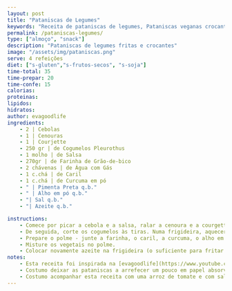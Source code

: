 ```yaml
---
layout: post
title: "Pataniscas de Legumes"
keywords: "Receita de pataniscas de legumes, Pataniscas veganas crocantes, Como fazer pataniscas sem glúten, Snack saudável com legumes, Pataniscas de farinha de grão-de-bico"
permalink: /pataniscas-legumes/
type: ["almoço", "snack"]
description: "Pataniscas de legumes fritas e crocantes"
image: "/assets/img/pataniscas.png"
serve: 4 refeições
diet: ["s-gluten","s-frutos-secos", "s-soja"]
time-total: 35
time-prepar: 20
time-confe: 15
calorias:
proteinas:
lipidos:
hidratos:
author: evagoodlife
ingredients:
    - 2 | Cebolas
    - 1 | Cenouras
    - 1 | Courjette
    - 250 gr | de Cogumelos Pleurothus
    - 1 molho | de Salsa
    - 270gr | de Farinha de Grão-de-bico
    - 2 chávenas | de Água com Gás
    - 1 c.chá | de Caril
    - 1 c.chá | de Curcuma em pó
    - " | Pimenta Preta q.b."
    - " | Alho em pó q.b."
    - "| Sal q.b."
    - "| Azeite q.b."

instructions:
    - Comece por picar a cebola e a salsa, ralar a cenoura e a courgette, juntando tudo numa taça.
    - De seguida, corte os cogumelos às tiras. Numa frigideira, aquecer um fio de azeite e refogar os cogumelos até reduzirem. Juntar os cogumelos à taça.
    - Prepare o polme - junte a farinha, o caril, a curcuma, o alho em pó, a pimenta preta e o sal. Misturar muito bem e, de seguida adicionar a água com gás aos poucos até obter uma consistência nem demasiado líquida nem demasiado grossa (não precisa de meter a água toda se não for preciso).
    - Misture os vegetais no polme.
    - Colocar novamente azeite na frigideira (o suficiente para fritar as pataniscas) - normalmente cada patanisca equivale a uma colher de sopa, mas o tamanho é a gosto. Vire as pataniscas de forma a que os dois lados fiquem dourados.
notes:
    - Esta receita foi inspirada na [evagoodlife](https://www.youtube.com/watch?v=h9YYuktF6D4&ab_channel=evagoodlife)
    - Costumo deixar as pataniscas a arrefecer um pouco em papel absorvente, para que não fiquem muito gordurosas.
    - Costumo acompanhar esta receita com uma arroz de tomate e com salada.
---
```

